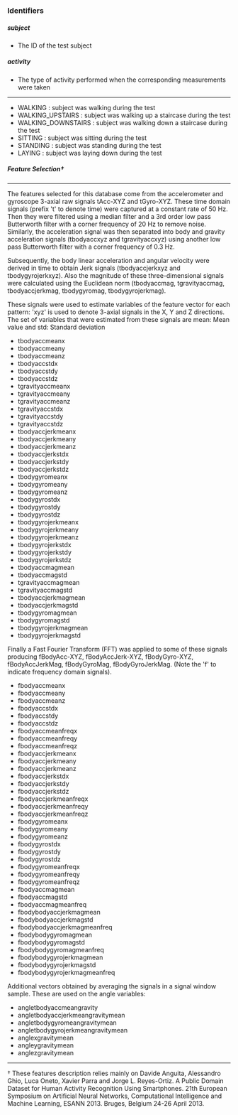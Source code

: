 
### Identifiers

##### subject
+ The ID of the test subject

##### activity
+ The type of activity performed when the corresponding measurements were taken
---
+ WALKING : subject was walking during the test
+ WALKING_UPSTAIRS : subject was walking up a staircase during the test
+ WALKING_DOWNSTAIRS : subject was walking down a staircase during the test
+ SITTING : subject was sitting during the test
+ STANDING : subject was standing during the test
+ LAYING : subject was laying down during the test

##### Feature Selection†
---
The features selected for this database come from the accelerometer and gyroscope 3-axial raw signals tAcc-XYZ and tGyro-XYZ. These time domain signals (prefix 't' to denote time) were captured at a constant rate of 50 Hz. Then they were filtered using a median filter and a 3rd order low pass Butterworth filter with a corner frequency of 20 Hz to remove noise. Similarly, the acceleration signal was then separated into body and gravity acceleration signals (tbodyaccxyz and tgravityaccxyz) using another low pass Butterworth filter with a corner frequency of 0.3 Hz.

Subsequently, the body linear acceleration and angular velocity were derived in time to obtain Jerk signals (tbodyaccjerkxyz and tbodygyrojerkxyz). Also the magnitude of these three-dimensional signals were calculated using the Euclidean norm (tbodyaccmag, tgravityaccmag, tbodyaccjerkmag, tbodygyromag, tbodygyrojerkmag).  

These signals were used to estimate variables of the feature vector for each pattern: 'xyz' is used to denote 3-axial signals in the X, Y and Z directions. The set of variables that were estimated from these signals are mean: Mean value and std: Standard deviation

+ tbodyaccmeanx
+ tbodyaccmeany
+ tbodyaccmeanz
+ tbodyaccstdx
+ tbodyaccstdy
+ tbodyaccstdz
+ tgravityaccmeanx
+ tgravityaccmeany
+ tgravityaccmeanz
+ tgravityaccstdx
+ tgravityaccstdy
+ tgravityaccstdz
+ tbodyaccjerkmeanx
+ tbodyaccjerkmeany
+ tbodyaccjerkmeanz
+ tbodyaccjerkstdx
+ tbodyaccjerkstdy
+ tbodyaccjerkstdz
+ tbodygyromeanx
+ tbodygyromeany
+ tbodygyromeanz
+ tbodygyrostdx
+ tbodygyrostdy
+ tbodygyrostdz
+ tbodygyrojerkmeanx
+ tbodygyrojerkmeany
+ tbodygyrojerkmeanz
+ tbodygyrojerkstdx
+ tbodygyrojerkstdy
+ tbodygyrojerkstdz
+ tbodyaccmagmean
+ tbodyaccmagstd
+ tgravityaccmagmean
+ tgravityaccmagstd
+ tbodyaccjerkmagmean
+ tbodyaccjerkmagstd
+ tbodygyromagmean
+ tbodygyromagstd
+ tbodygyrojerkmagmean
+ tbodygyrojerkmagstd

Finally a Fast Fourier Transform (FFT) was applied to some of these signals producing fBodyAcc-XYZ, fBodyAccJerk-XYZ, fBodyGyro-XYZ, fBodyAccJerkMag, fBodyGyroMag, fBodyGyroJerkMag. (Note the 'f' to indicate frequency domain signals). 

+ fbodyaccmeanx
+ fbodyaccmeany
+ fbodyaccmeanz
+ fbodyaccstdx
+ fbodyaccstdy
+ fbodyaccstdz
+ fbodyaccmeanfreqx
+ fbodyaccmeanfreqy
+ fbodyaccmeanfreqz
+ fbodyaccjerkmeanx
+ fbodyaccjerkmeany
+ fbodyaccjerkmeanz
+ fbodyaccjerkstdx
+ fbodyaccjerkstdy
+ fbodyaccjerkstdz
+ fbodyaccjerkmeanfreqx
+ fbodyaccjerkmeanfreqy
+ fbodyaccjerkmeanfreqz
+ fbodygyromeanx
+ fbodygyromeany
+ fbodygyromeanz
+ fbodygyrostdx
+ fbodygyrostdy
+ fbodygyrostdz
+ fbodygyromeanfreqx
+ fbodygyromeanfreqy
+ fbodygyromeanfreqz
+ fbodyaccmagmean
+ fbodyaccmagstd
+ fbodyaccmagmeanfreq
+ fbodybodyaccjerkmagmean
+ fbodybodyaccjerkmagstd
+ fbodybodyaccjerkmagmeanfreq
+ fbodybodygyromagmean
+ fbodybodygyromagstd
+ fbodybodygyromagmeanfreq
+ fbodybodygyrojerkmagmean
+ fbodybodygyrojerkmagstd
+ fbodybodygyrojerkmagmeanfreq

Additional vectors obtained by averaging the signals in a signal window sample. These are used on the angle variables:

+ angletbodyaccmeangravity
+ angletbodyaccjerkmeangravitymean
+ angletbodygyromeangravitymean
+ angletbodygyrojerkmeangravitymean
+ anglexgravitymean
+ angleygravitymean
+ anglezgravitymean

---
† These features description relies mainly on Davide Anguita, Alessandro Ghio, Luca Oneto, Xavier Parra and Jorge L. Reyes-Ortiz. A Public Domain Dataset for Human Activity Recognition Using Smartphones. 21th European Symposium on Artificial Neural Networks, Computational Intelligence and Machine Learning, ESANN 2013. Bruges, Belgium 24-26 April 2013.
